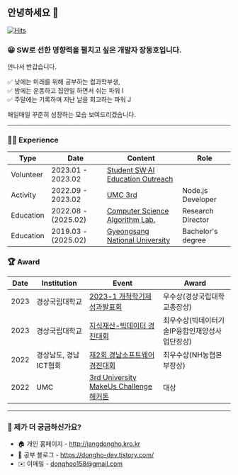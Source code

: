 ## 안녕하세요 👋

[![Hits](https://hits.seeyoufarm.com/api/count/incr/badge.svg?url=https%3A%2F%2Fgithub.com%2FJangDongHo%2Fhit-counter&count_bg=%2379C83D&title_bg=%23555555&icon=&icon_color=%23E7E7E7&title=hits&edge_flat=false)](https://github.com/JangDongHo)

### 😀 SW로 선한 영향력을 펼치고 싶은 개발자 장동호입니다.

만나서 반갑습니다.

✅ 낮에는 미래를 위해 공부하는 컴과학부생, <br>
✅ 밤에는 운동하고 집안일 하면서 쉬는 파워 I <br>
✅ 주말에는 기록하며 지난 날을 회고하는 파워 J <br>

매일매일 꾸준히 성장하는 모습 보여드리겠습니다.

---

### 🏃‍♂️ Experience
| Type | Date | Content | Role |
| --- | --- | --- | --- |
| Volunteer | 2023.01 - 2023.02 | [Student SW·AI Education Outreach](https://connect.or.kr/) |  |
| Activity | 2022.09 - 2023.02 | [UMC 3rd](https://www.makeus.in/umc) | Node.js Developer |
| Education | 2022.08 - (2025.02) | [Computer Science Algorithm Lab.](https://www.gnu.ac.kr/cs/main.do) | Research Director |
| Education | 2019.03 - (2025.02) | [Gyeongsang National University](https://www.gnu.ac.kr/) | Bachelor's degree |

### 🏆️ Award
| Date | Institution | Event | Award |
| --- | --- | --- | --- |
| 2023 | 경상국립대학교 | [2023-1 개척학기제 성과발표회](https://www.gnu.ac.kr/main/na/ntt/selectNttInfo.do?nttSn=2195395&mi=1289) | 우수상(경상국립대학교총장상)
| 2023 | 경상국립대학교 | [지식재산-빅데이터 경진대회](https://www.lecturernews.com/news/articleView.html?idxno=128770) | 최우수상(빅데이터기술IP융합인재양성사업단장상)
| 2022 | 경상남도, 경남ICT협회 | [제2회 경남소프트웨어경진대회](http://www.gnict.org/%EA%B2%8C%EC%8B%9C%ED%8C%90/sw%EA%B2%BD%EC%A7%84%EB%8C%80%ED%9A%8C/%EA%B2%BD%EB%82%A8-sw%EA%B2%BD%EC%A7%84%EB%8C%80%ED%9A%8C-%EA%B2%B0%EA%B3%BC/) | 최우수상(NH농협본부장상)
| 2022 | UMC | [3rd University MakeUs Challenge 해커톤](https://www.makeus.in/umc) | 대상 |

---

### 🤔 제가 더 궁금하신가요?
- 🏠 개인 홈페이지 - http://jangdongho.kro.kr
- 🌱 공부 블로그 - https://dongho-dev.tistory.com/
- ✉️ 이메일 - donghoo158@gmail.com
